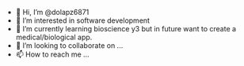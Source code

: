 - 👋 Hi, I’m @dolapz6871
- 👀 I’m interested in software development
- 🌱 I’m currently learning bioscience y3 but in future want to create a medical/biological app.
- 💞️ I’m looking to collaborate on ...
- 📫 How to reach me ...

<!---
dolapz6871/dolapz6871 is a ✨ special ✨ repository because its `README.md` (this file) appears on your GitHub profile.
You can click the Preview link to take a look at your changes.
--->
